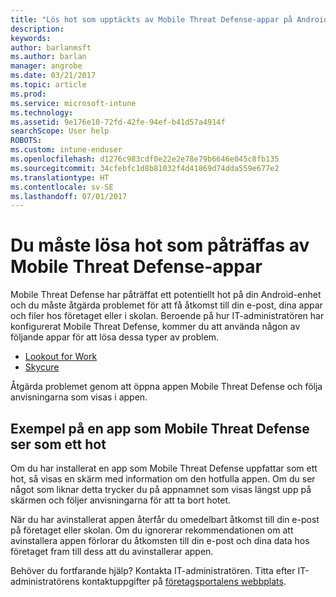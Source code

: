 ```yaml
---
title: "Lös hot som upptäckts av Mobile Threat Defense-appar på Android | Microsoft Docs"
description: 
keywords: 
author: barlanmsft
ms.author: barlan
manager: angrobe
ms.date: 03/21/2017
ms.topic: article
ms.prod: 
ms.service: microsoft-intune
ms.technology: 
ms.assetid: 9e176e10-72fd-42fe-94ef-b41d57a4914f
searchScope: User help
ROBOTS: 
ms.custom: intune-enduser
ms.openlocfilehash: d1276c983cdf0e22e2e78e79b6646e045c8fb135
ms.sourcegitcommit: 34cfebfc1d8b81032f4d41869d74dda559e677e2
ms.translationtype: HT
ms.contentlocale: sv-SE
ms.lasthandoff: 07/01/2017
---
```

# <a name="you-need-to-resolve-a-threat-found-by-a-mobile-threat-defense-app"></a>Du måste lösa hot som påträffas av Mobile Threat Defense-appar

Mobile Threat Defense har påträffat ett potentiellt hot på din Android-enhet och du måste åtgärda problemet för att få åtkomst till din e-post, dina appar och filer hos företaget eller i skolan. Beroende på hur IT-administratören har konfigurerat Mobile Threat Defense, kommer du att använda någon av följande appar för att lösa dessa typer av problem.

* [Lookout for Work](you-need-to-resolve-a-threat-found-by-lookout-for-work-android.md)
* [Skycure](you-need-to-resolve-a-threat-found-by-skycure-android.md)

Åtgärda problemet genom att öppna appen Mobile Threat Defense och följa anvisningarna som visas i appen.

## <a name="example-of-an-app-that-mobile-threat-defense-sees-as-a-threat"></a>Exempel på en app som Mobile Threat Defense ser som ett hot

Om du har installerat en app som Mobile Threat Defense uppfattar som ett hot, så visas en skärm med information om den hotfulla appen. Om du ser något som liknar detta trycker du på appnamnet som visas längst upp på skärmen och följer anvisningarna för att ta bort hotet.

När du har avinstallerat appen återfår du omedelbart åtkomst till din e-post på företaget eller skolan. Om du ignorerar rekommendationen om att avinstallera appen förlorar du åtkomsten till din e-post och dina data hos företaget fram till dess att du avinstallerar appen.

Behöver du fortfarande hjälp? Kontakta IT-administratören. Titta efter IT-administratörens kontaktuppgifter på [företagsportalens webbplats](http://portal.manage.microsoft.com).
